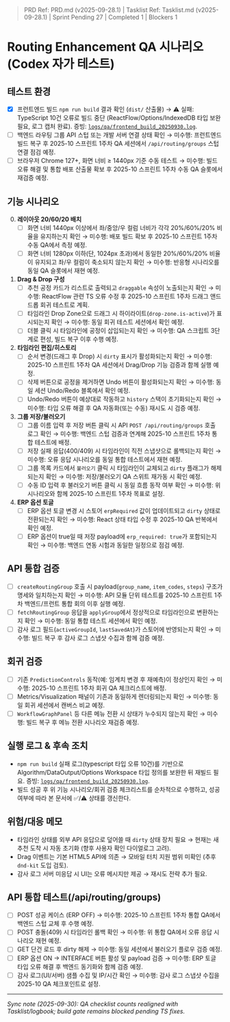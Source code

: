 ﻿> PRD Ref: PRD.md (v2025-09-28.1) | Tasklist Ref: Tasklist.md (v2025-09-28.1) | Sprint Pending 27 | Completed 1 | Blockers 1

# Routing Enhancement QA 시나리오 (Codex 자가 테스트)

## 테스트 환경
- [x] 프런트엔드 빌드 `npm run build` 결과 확인 (`dist/` 산출물) → ⚠️ 실패: TypeScript 10건 오류로 빌드 중단 (ReactFlow/Options/IndexedDB 타입 보완 필요, 로그 캡처 완료). 증빙: [`logs/qa/frontend_build_20250930.log`](../../logs/qa/frontend_build_20250930.log).
- [ ] 백엔드 라우팅 그룹 API 스텁 또는 개발 서버 연결 상태 확인 → 미수행: 프런트엔드 빌드 복구 후 2025-10 스프린트 1주차 QA 세션에서 `/api/routing/groups` 스텁 연결 점검 예정.
- [ ] 브라우저 Chrome 127+, 화면 너비 ≥ 1440px 기준 수동 테스트 → 미수행: 빌드 오류 해결 및 통합 배포 산출물 확보 후 2025-10 스프린트 1주차 수동 QA 슬롯에서 재검증 예정.

## 기능 시나리오
0. **레이아웃 20/60/20 배치**
   - [ ] 화면 너비 1440px 이상에서 좌/중앙/우 컬럼 너비가 각각 20%/60%/20% 비율을 유지하는지 확인 → 미수행: 배포 빌드 확보 후 2025-10 스프린트 1주차 수동 QA에서 측정 예정.
   - [ ] 화면 너비 1280px 이하(단, 1024px 초과)에서 동일한 20%/60%/20% 비율이 유지되고 좌/우 컬럼이 축소되지 않는지 확인 → 미수행: 반응형 시나리오를 동일 QA 슬롯에서 재현 예정.
1. **Drag & Drop 구성**
   - [ ] 추천 공정 카드가 리스트로 출력되고 `draggable` 속성이 노출되는지 확인 → 미수행: ReactFlow 관련 TS 오류 수정 후 2025-10 스프린트 1주차 드래그 앤드 드롭 회귀 테스트로 계획.
   - [ ] 타임라인 Drop Zone으로 드래그 시 하이라이트(`drop-zone.is-active`)가 표시되는지 확인 → 미수행: 동일 회귀 테스트 세션에서 확인 예정.
   - [ ] 더블 클릭 시 타임라인에 공정이 삽입되는지 확인 → 미수행: QA 스크립트 3단계로 편성, 빌드 복구 이후 수행 예정.
2. **타임라인 편집/히스토리**
   - [ ] 순서 변경(드래그 후 Drop) 시 `dirty` 표시가 활성화되는지 확인 → 미수행: 2025-10 스프린트 1주차 QA 세션에서 Drag/Drop 기능 검증과 함께 실행 예정.
   - [ ] 삭제 버튼으로 공정을 제거하면 Undo 버튼이 활성화되는지 확인 → 미수행: 동일 세션 Undo/Redo 블록에서 확인 예정.
   - [ ] Undo/Redo 버튼이 예상대로 작동하고 `history` 스택이 초기화되는지 확인 → 미수행: 타입 오류 해결 후 QA 자동화(또는 수동) 재시도 시 검증 예정.
3. **그룹 저장/불러오기**
   - [ ] 그룹 이름 입력 후 저장 버튼 클릭 시 API `POST /api/routing/groups` 호출 로그 확인 → 미수행: 백엔드 스텁 검증과 연계해 2025-10 스프린트 1주차 통합 테스트에 배정.
   - [ ] 저장 실패 응답(400/409) 시 타임라인이 직전 스냅샷으로 롤백되는지 확인 → 미수행: 오류 응답 시나리오를 동일 통합 테스트에서 재현 예정.
   - [ ] 그룹 목록 카드에서 `불러오기` 클릭 시 타임라인이 교체되고 `dirty` 플래그가 해제되는지 확인 → 미수행: 저장/불러오기 QA 스위트 재가동 시 확인 예정.
   - [ ] 수동 ID 입력 후 불러오기 버튼 클릭 시 동일 흐름 동작 여부 확인 → 미수행: 위 시나리오와 함께 2025-10 스프린트 1주차 목표로 설정.
4. **ERP 옵션 토글**
   - [ ] ERP 옵션 토글 변경 시 스토어 `erpRequired` 값이 업데이트되고 `dirty` 상태로 전환되는지 확인 → 미수행: React 상태 타입 수정 후 2025-10 QA 반복에서 확인 예정.
   - [ ] ERP 옵션이 true일 때 저장 payload에 `erp_required: true`가 포함되는지 확인 → 미수행: 백엔드 연동 시험과 동일한 일정으로 점검 예정.

## API 통합 검증
- [ ] `createRoutingGroup` 호출 시 payload(`group_name`, `item_codes`, `steps`) 구조가 명세와 일치하는지 확인 → 미수행: API 모듈 단위 테스트를 2025-10 스프린트 1주차 백엔드/프런트 통합 회의 이후 실행 예정.
- [ ] `fetchRoutingGroup` 응답을 `applyGroup`에서 정상적으로 타임라인으로 변환하는지 확인 → 미수행: 동일 통합 테스트 세션에서 확인 예정.
- [ ] 감사 로그 필드(`activeGroupId`, `lastSavedAt`)가 스토어에 반영되는지 확인 → 미수행: 빌드 복구 후 감사 로그 스냅샷 수집과 함께 검증 예정.

## 회귀 검증
- [ ] 기존 `PredictionControls` 동작(예: 임계치 변경 후 재예측)이 정상인지 확인 → 미수행: 2025-10 스프린트 1주차 회귀 QA 체크리스트에 배정.
- [ ] Metrics/Visualization 패널이 기존과 동일하게 렌더링되는지 확인 → 미수행: 동일 회귀 세션에서 캔버스 비교 예정.
- [ ] `WorkflowGraphPanel` 등 다른 메뉴 전환 시 상태가 누수되지 않는지 확인 → 미수행: 빌드 복구 후 메뉴 전환 시나리오 재검증 예정.

## 실행 로그 & 후속 조치
- `npm run build` 실패 로그(typescript 타입 오류 10건)를 기반으로 Algorithm/DataOutput/Options Workspace 타입 정의를 보완한 뒤 재빌드 필요. 증빙: [`logs/qa/frontend_build_20250930.log`](../../logs/qa/frontend_build_20250930.log).
- 빌드 성공 후 위 기능 시나리오/회귀 검증 체크리스트를 순차적으로 수행하고, 성공 여부에 따라 본 문서에 ✅/⚠️ 상태를 갱신한다.

## 위험/대응 메모
- 타임라인 상태를 외부 API 응답으로 덮어쓸 때 `dirty` 상태 장치 필요 → 현재는 새 추천 도착 시 자동 초기화 (향후 사용자 확인 다이얼로그 고려).
- Drag 이벤트는 기본 HTML5 API에 의존 → 모바일 터치 지원 범위 미확인 (추후 `dnd-kit` 도입 검토).
- 감사 로그 서버 미응답 시 UI는 오류 메시지만 제공 → 재시도 전략 추가 필요.

## API 통합 테스트(/api/routing/groups)
- [ ] POST 성공 케이스 (ERP OFF) → 미수행: 2025-10 스프린트 1주차 통합 QA에서 백엔드 스텁 교체 후 수행 예정.
- [ ] POST 충돌(409) 시 타임라인 롤백 확인 → 미수행: 위 통합 QA에서 오류 응답 시나리오 재현 예정.
- [ ] GET 단건 로드 후 dirty 해제 → 미수행: 동일 세션에서 불러오기 플로우 검증 예정.
- [ ] ERP 옵션 ON → INTERFACE 버튼 활성 및 payload 검증 → 미수행: ERP 토글 타입 오류 해결 후 백엔드 동기화와 함께 검증 예정.
- [ ] 감사 로그(UI/서버) 샘플 수집 및 IP/시간 확인 → 미수행: 감사 로그 스냅샷 수집을 2025-10 QA 체크포인트로 설정.

---
_Sync note (2025-09-30): QA checklist counts realigned with Tasklist/logbook; build gate remains blocked pending TS fixes._
